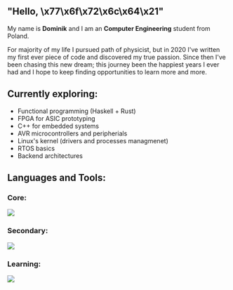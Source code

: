 <h2 aligh="left"> "Hello, \x77\x6f\x72\x6c\x64\x21"</h2>
My name is <b>Dominik</b> and I am an <b>Computer Engineering</b> student from Poland. 

For majority of my life I pursued path of physicist, but in 2020 I've written my first ever piece of code and discovered my true passion. Since then I've been chasing this new dream; this journey been the happiest years I ever had and I hope to keep finding opportunities to learn more and more.

<h2>Currently exploring:</h2>
<ul>
           <li>Functional programming (Haskell + Rust)</li>
           <li>FPGA for ASIC prototyping</li>
           <li>C++ for embedded systems</li>
           <li>AVR microcontrollers and peripherials</li>
           <li>Linux's kernel (drivers and processes managmenet)</li>
           <li>RTOS basics</li>
           <li>Backend architectures</li>
</ul>
<h2 align="left">Languages and Tools:</h2>
<h3 align="left">Core:</h3>
  <a href="https://skillicons.dev">
    <img src="https://skillicons.dev/icons?i=c,cpp,git,neovim,linux,bash,py" />
  </a>
<h3 align="left">Secondary:</h3>
  <a href="https://skillicons.dev">
    <img src="https://skillicons.dev/icons?i=postgres,java,latex,haskell,arduino" />
  </a>
<h3 align="left">Learning:</h3>
  <a href="https://skillicons.dev">
    <img src="https://skillicons.dev/icons?i=docker,lua,rust,spring" />
  </a>

